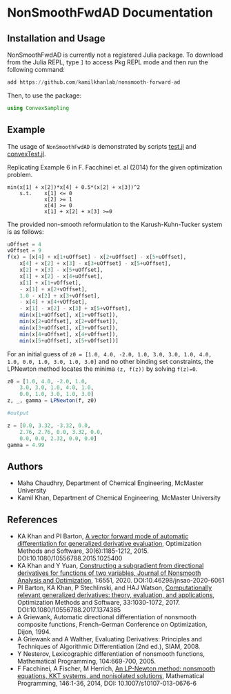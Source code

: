 # **NonSmoothFwdAD Documentation**

## Installation and Usage

NonSmoothFwdAD is currently not a registered Julia package. To download from the Julia REPL, type `]` to access Pkg REPL mode and then run the following command:

```Julia
add https://github.com/kamilkhanlab/nonsmooth-forward-ad 
```

Then, to use the package:

```Julia
using ConvexSampling
```

## Example

The usage of `NonSmoothFwdAD` is demonstrated by scripts [test.jl](test/test.jl) and [convexTest.jl](test/convexTest.jl). 

Replicating Example 6 in F. Facchinei et. al (2014) for the given optimization problem.

```
min(x[1] + x[2])*x[4] + 0.5*(x[2] + x[3])^2 
    s.t.    x[1] <= 0
            x[2] >= 1
            x[4] >= 0
            x[1] + x[2] + x[3] >=0 
```

The provided non-smooth reformulation to the Karush-Kuhn-Tucker system is as follows: 

```Julia
uOffset = 4
vOffset = 9
f(x) = [x[4] + x[1+uOffset] - x[2+uOffset] - x[5+uOffset],
    x[4] + x[2] + x[3] - x[3+uOffset] - x[5+uOffset],
    x[2] + x[3] - x[5+uOffset],
    x[1] + x[2] - x[4+uOffset],
    x[1] + x[1+vOffset],
    - x[1] + x[2+vOffset],
    1.0 - x[2] + x[3+vOffset],
    - x[4] + x[4+vOffset],
    - x[1] - x[2] - x[3] + x[5+vOffset],
    min(x[1+uOffset], x[1+vOffset]),
    min(x[2+uOffset], x[2+vOffset]),
    min(x[3+uOffset], x[3+vOffset]),
    min(x[4+uOffset], x[4+vOffset]),
    min(x[5+uOffset], x[5+vOffset])] 
```

For an initial guess of `z0 = [1.0, 4.0, -2.0, 1.0,
    3.0, 3.0, 1.0, 4.0, 1.0,
    0.0, 1.0, 3.0, 1.0, 3.0]` 
and no other binding set constraints, the LPNewton method locates the minima `(z, f(z))` by solving `f(z)=0`. 

```Julia
z0 = [1.0, 4.0, -2.0, 1.0,
    3.0, 3.0, 1.0, 4.0, 1.0,
    0.0, 1.0, 3.0, 1.0, 3.0]
z, _, gamma = LPNewton(f, z0)

#output

z = [0.0, 3.32, -3.32, 0.0, 
    2.76, 2.76, 0.0, 3.32, 0.0, 
    0.0, 0.0, 2.32, 0.0, 0.0]
gamma = 4.99
```

## Authors

- Maha Chaudhry, Department of Chemical Engineering, McMaster University
- Kamil Khan, Department of Chemical Engineering, McMaster University

## References

- KA Khan and PI Barton, [A vector forward mode of automatic differentiation for generalized derivative evaluation](https://doi.org/10.1080/10556788.2015.1025400), Optimization Methods and Software, 30(6):1185-1212, 2015. DOI:10.1080/10556788.2015.1025400
- KA Khan and Y Yuan, [Constructing a subgradient from directional derivatives for functions of two variables, Journal of Nonsmooth Analysis and Optimization](https://doi.org/10.46298/jnsao-2020-6061), 1:6551, 2020. DOI:10.46298/jnsao-2020-6061
- PI Barton, KA Khan, P Stechlinski, and HAJ Watson, [Computationally relevant generalized derivatives: theory, evaluation, and applications](http://doi.org/10.1080/10556788.2017.1374385), Optimization Methods and Software, 33:1030-1072, 2017. DOI:10.1080/10556788.2017.1374385
- A Griewank, Automatic directional differentiation of nonsmooth composite functions, French-German Conference on Optimization, Dijon, 1994.
- A Griewank and A Walther, Evaluating Derivatives: Principles and Techniques of Algorithmic Differentiation (2nd ed.), SIAM, 2008.
- Y Nesterov, Lexicographic differentiation of nonsmooth functions, Mathematical Programming, 104:669-700, 2005.
- F Facchinei, A Fischer, M Herrich, [An LP-Newton method: nonsmooth equations, KKT systems, and nonisolated solutions](https://doi.org/10.1007/s10107-013-0676-6), Mathematical Programming, 146:1-36, 2014, DOI: 10.1007/s10107-013-0676-6